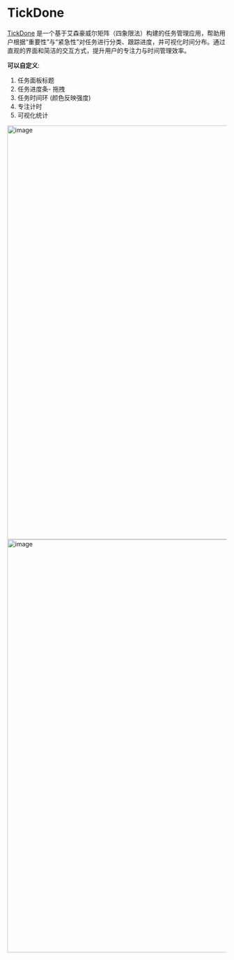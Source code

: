 # TickDone

[TickDone](https://app-for-me.vercel.app/) 是一个基于艾森豪威尔矩阵（四象限法）构建的任务管理应用，帮助用户根据“重要性”与“紧急性”对任务进行分类、跟踪进度，并可视化时间分布。通过直观的界面和简洁的交互方式，提升用户的专注力与时间管理效率。

**可以自定义**:
1. 任务面板标题
2. 任务进度条- 拖拽
3. 任务时间环 (颜色反映强度)
4. 专注计时
5. 可视化统计


<img width="1696" height="948" alt="image" src="https://github.com/user-attachments/assets/15915bb6-8947-4ac7-9840-bed0ce858e63" />

<img width="1696" height="946" alt="image" src="https://github.com/user-attachments/assets/3fa1848b-4bc0-42c6-8aac-493aa7d6e1b3" />





